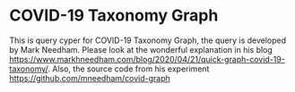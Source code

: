 # COVID-19 Taxonomy Graph
This is query cyper for COVID-19 Taxonomy Graph, the query is developed by Mark Needham. 
Please look at the wonderful explanation in his blog https://www.markhneedham.com/blog/2020/04/21/quick-graph-covid-19-taxonomy/.
Also, the source code from his experiment https://github.com/mneedham/covid-graph
